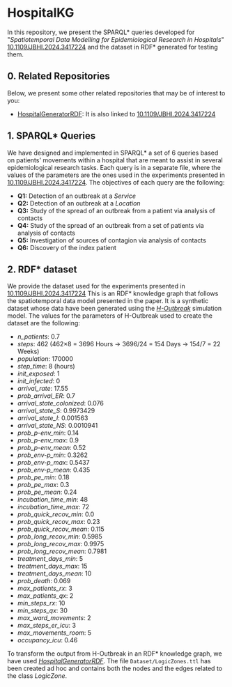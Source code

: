 # HospitalKG
In this repository, we present the SPARQL* queries developed for "_Spatiotemporal Data Modelling for Epidemiological Research in Hospitals_" [10.1109/JBHI.2024.3417224](https://ieeexplore.ieee.org/document/10568325) and the dataset in RDF* generated for testing them.

## 0. Related Repositories
Below, we present some other related repositories that may be of interest to you:
- [HospitalGeneratorRDF](https://github.com/LorenaPujante/HospitalGeneratorRDF): It is also linked to [10.1109/JBHI.2024.3417224](https://ieeexplore.ieee.org/document/10568325)

## 1. SPARQL* Queries
We have designed and implemented in SPARQL* a set of 6 queries based on patients' movements within a hospital that are meant to assist in several epidemiological research tasks. Each query is in a separate file, where the values of the parameters are the ones used in the experiments presented in [10.1109/JBHI.2024.3417224](https://ieeexplore.ieee.org/document/10568325). The objectives of each query are the following:
- **Q1:** Detection of an outbreak at a _Service_
- **Q2:** Detection of an outbreak at a _Location_
- **Q3:** Study of the spread of an outbreak from a patient via analysis of contacts
- **Q4:** Study of the spread of an outbreak from a set of patients via analysis of contacts
- **Q5:** Investigation of sources of contagion via analysis of contacts
- **Q6:** Discovery of the index patient

## 2. RDF* dataset
We provide the dataset used for the experiments presented in [10.1109/JBHI.2024.3417224](https://ieeexplore.ieee.org/document/10568325) This is an RDF* knowledge graph that follows the spatiotemporal data model presented in the paper. It is a synthetic dataset whose data have been generated using the [_H-Outbreak_](https://github.com/denissekim/Simulation-Model) simulation model. The values for the parameters of H-Outbreak used to create the dataset are the following:
- _n_patients_: 0.7
- _steps_: 462 (462×8 = 3696 Hours → 3696/24 = 154 Days → 154/7 = 22 Weeks)
- _population_: 170000
- _step_time_: 8 (hours)
- _init_exposed_: 1
- _init_infected_: 0
- _arrival_rate_: 17.55
- _prob_arrival_ER_: 0.7
- _arrival_state_colonized_: 0.076 
- _arrival_state_S_: 0.9973429
- _arrival_state_I_: 0.001563
- _arrival_state_NS_: 0.0010941
- _prob_p-env_min_: 0.14
- _prob_p-env_max_: 0.9
- _prob_p-env_mean_: 0.52
- _prob_env-p_min_: 0.3262
- _prob_env-p_max_: 0.5437
- _prob_env-p_mean_: 0.435
- _prob_pe_min_: 0.18
- _prob_pe_max_: 0.3
- _prob_pe_mean_: 0.24
- _incubation_time_min_: 48
- _incubation_time_max_: 72
- _prob_quick_recov_min_: 0.0
- _prob_quick_recov_max_: 0.23
- _prob_quick_recov_mean_: 0.115 
- _prob_long_recov_min_: 0.5985
- _prob_long_recov_max_: 0.9975
- _prob_long_recov_mean_: 0.7981
- _treatment_days_min_: 5
- _treatment_days_max_: 15
- _treatment_days_mean_: 10
- _prob_death_: 0.069
- _max_patients_rx_: 3
- _max_patients_qx_: 2
- _min_steps_rx_: 10
- _min_steps_qx_: 30
- _max_ward_movements_: 2
- _max_steps_er_icu_: 3
- _max_movements_room_: 5
- _occupancy_icu_: 0.46

To transform the output from H-Outbreak in an RDF* knowledge graph, we have used [_HospitalGeneratorRDF_](https://github.com/LorenaPujante/HospitalGeneratorRDF). The file `Dataset/LogicZones.ttl` has been created ad hoc and contains both the nodes and the edges related to the class _LogicZone_. <!--The values for the parameters used to create the hospital and the temporal data are the following:-->
<!--- _index_: 1600-->
<!--- _huPerService_: 3-->
<!--- _nFloors_: 5-->
<!--- _huPerFloor_: 6-->
<!--- _nRows_: 3-->
<!--- _nColumns_: 4-->
<!--- _startDateTime_: 01/01/2023 08:00:00-->
<!--- _optionFloorUH_: None-->
